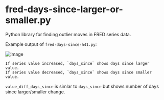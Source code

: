 # fred-days-since-larger-or-smaller.py

Python library for finding outlier moves in FRED series data.

Example output of `fred-days-since-h41.py`:

![image](https://github.com/dharmatech/fred-days-since-larger-or-smaller.py/assets/20816/a5d8e0e3-3c2f-4027-a70b-fc89aff70260)

```
If series value increased, `days_since` shows days since larger  value.
If series value decreased, `days_since` shows days since smaller value.
```

`value_diff_days_since` is simlar to `days_since` but shows number of days since larger/smaller change.
